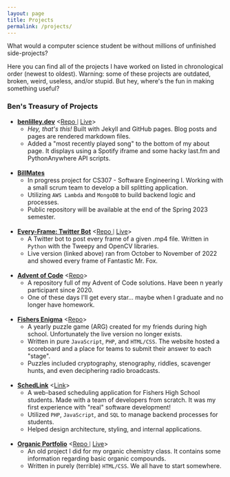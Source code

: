 ```yaml
---
layout: page
title: Projects
permalink: /projects/
---
```


What would a computer science student be without millions of unfinished side-projects?

Here you can find all of the projects I have worked on listed in chronological order (newest to oldest). Warning: some of these projects are outdated, broken, weird, useless, and/or stupid. But hey, where's the fun in making something useful?

### Ben's Treasury of Projects

* <div> <strong><u>benlilley.dev</u></strong> &lt;<a href = "https://github.com/bunceandbean/bunceandbean.github.io">Repo </a><span style = "font-size: 80%">|</span> <a href = "https://benlilley.dev"> Live</a>> </div>

    * *Hey, that's this!* Built with Jekyll and GitHub pages. Blog posts and pages are rendered markdown files.
    * Added a "most recently played song" to the bottom of my about page. It displays using a Spotify iframe and some hacky last.fm and PythonAnywhere API scripts.
    <br>
    
* <div><strong><u>BillMates</u></strong></div>

    * In progress project for CS307 - Software Engineering I. Working with a small scrum team to develop a bill splitting application. 
    * Utilizing `AWS Lambda` and `MongoDB` to build backend logic and processes.
    * Public repository will be available at the end of the Spring 2023 semester.
    <br>
* <div> <strong><u>Every-Frame: Twitter Bot</u></strong> &lt;<a href = "https://github.com/bunceandbean/every-frame-twitter-bot">Repo </a><span style = "font-size: 80%">|</span> <a href = "https://twitter.com/MrFoxFrames"> Live</a>> </div>

    * A Twitter bot to post every frame of a given .mp4 file. Written in `Python` with the Tweepy and OpenCV libraries.
    * Live version (linked above) ran from October to November of 2022 and showed every frame of Fantastic Mr. Fox.
    <br>
* <div> <strong><u>Advent of Code</u></strong> &lt;<a href = "https://github.com/bunceandbean/advent-of-code">Repo</a>> </div>

    * A repository full of my Advent of Code solutions. Have been n yearly participant since 2020.
    * One of these days I'll get every star... maybe when I graduate and no longer have homework.
    <br>

* <div> <strong><u>Fishers Enigma</u></strong> &lt;<a href = "https://github.com/bunceandbean/FishersEnigma">Repo</a>> </div>

    * A yearly puzzle game (ARG) created for my friends during high school. Unfortunately the live version no longer exists.
    * Written in pure `JavaScript`, `PHP`, and `HTML/CSS`. The website hosted a scoreboard and a place for teams to submit their answer to each "stage".
    * Puzzles included cryptography, stenography, riddles, scavenger hunts, and even deciphering radio broadcasts.
    <br>
* <div> <strong><u>SchedLink</u></strong> &lt;<a href = "https://schedlink.com">Link</a>></div>

    * A web-based scheduling application for Fishers High School students. Made with a team of developers from scratch. It was my first experience with "real" software development!
    * Utilized `PHP`, `JavaScript`, and `SQL` to manage backend processes for students.
    * Helped design architecture, styling, and internal applications.
    <br>

* <div> <strong><u>Organic Portfolio</u></strong> &lt;<a href = "https://github.com/bunceandbean/organic-portfolio">Repo </a><span style = "font-size: 80%">|</span> <a href = "https://benlilley.dev/organic-portfolio"> Live</a>> </div>

    * An old project I did for my organic chemistry class. It contains some information regarding basic organic compounds.
    * Written in purely (terrible) `HTML/CSS`. We all have to start somewhere.